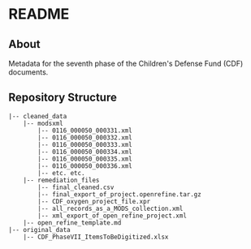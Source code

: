 # README

## About

Metadata for the seventh phase of the Children's Defense Fund (CDF) documents.

## Repository Structure

```
|-- cleaned_data
    |-- modsxml
        |-- 0116_000050_000331.xml 
        |-- 0116_000050_000332.xml
        |-- 0116_000050_000333.xml
        |-- 0116_000050_000334.xml
        |-- 0116_000050_000335.xml
        |-- 0116_000050_000336.xml
        |-- etc. etc.
    |-- remediation_files
        |-- final_cleaned.csv
        |-- final_export_of_project.openrefine.tar.gz
        |-- CDF_oxygen_project_file.xpr
        |-- all_records_as_a_MODS_collection.xml
        |-- xml_export_of_open_refine_project.xml
	|-- open_refine_template.md
|-- original_data
    |-- CDF_PhaseVII_ItemsToBeDigitized.xlsx

```
